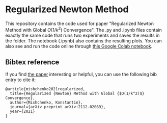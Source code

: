 # Regularized Newton Method

This repository contains the code used for paper "Regularized Newton Method with Global $O(1/k^2)$ Convergence". The .py and .ipynb files contain exactly the same code that runs two experiments and saves the results in the folder. The notebook (.ipynb) also contains the resulting plots. You can also see and run the code online through [this Google Colab notebook](https://colab.research.google.com/drive/1-LmO57VfJ1-AYMopMPYbkFvKBF7YNhW2?usp=sharing).

## Bibtex reference
If you find [the paper](https://arxiv.org/abs/2112.02089) interesting or helpful, you can use the following bib entry to cite it:  
```
@article{mishchenko2021regularized,
  title={Regularized {Newton} Method with Global {$O(1/k^2)$} Convergence},
  author={Mishchenko, Konstantin},
  journal={arXiv preprint arXiv:2112.02089},
  year={2021}
}
```
